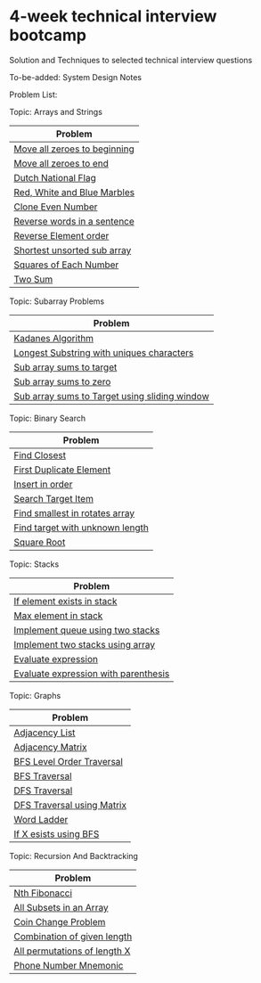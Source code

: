 # 4-week technical interview bootcamp

Solution and Techniques to selected technical interview questions

To-be-added: System Design Notes

Problem List:

Topic: Arrays and Strings  
    
| Problem |       
|---|         
| [Move all zeroes to beginning](src/chapter1/arraysandstrings/partitioningarrays/AllZeroesToBeginning.java)|    
| [Move all zeroes to end](src/chapter1/arraysandstrings/partitioningarrays/AllZeroesToEnd.java)|    
| [Dutch National Flag](src/chapter1/arraysandstrings/partitioningarrays/DutchNationalFlag.java)|   
| [Red, White and Blue Marbles](src/chapter1/arraysandstrings/partitioningarrays/RedWhiteAndBlue.java)|   
| [Clone Even Number](src/chapter1/arraysandstrings/reverseArrayTraversal/CloneEvenNumber.java)|    
| [Reverse words in a sentence](src/chapter1/arraysandstrings/reverseArrayTraversal/ReverseWordsSentence.java)|   
| [Reverse Element order](src/chapter1/arraysandstrings/traverseFromBothEnds/ReverseElementOrder.java)|   
| [Shortest unsorted sub array](src/chapter1/arraysandstrings/traverseFromBothEnds/ShortestUnsortedSubarray.java)|  
| [Squares of Each Number](src/chapter1/arraysandstrings/traverseFromBothEnds/SquaresOfEachNumber.java)|  
| [Two Sum](src/chapter1/arraysandstrings/traverseFromBothEnds/TwoSum.java)|

Topic: Subarray Problems
    
| Problem |         
|---|   
| [Kadanes Algorithm](src/chapter2/subarrayproblems/KadanesAlgorithm.java)|  
| [Longest Substring with uniques characters](src/chapter2/subarrayproblems/LongestSubstringWithUniqueCharacters.java)|  
| [Sub array sums to target](src/chapter2/subarrayproblems/SubArraySumsToX.java)|  
| [Sub array sums to zero](src/chapter2/subarrayproblems/SubArraySumsToZero.java)|  
| [Sub array sums to Target using sliding window](src/chapter2/subarrayproblems/SumsToXUsingSlididngWindow.java)|  

Topic: Binary Search

| Problem |    
|--- |  
| [Find Closest](src/chapter5/binarySearch/FindClosest.java) |   
| [First Duplicate Element](src/chapter5/binarysearch/FirstDuplicateElement.java)|  
| [Insert in order](src/chapter5/binarysearch/InsertInOrder.java) |  
| [Search Target Item](src/chapter5/binarysearch/SearchtargetItem.java) |  
| [Find smallest in rotates array](src/chapter5/binarysearch/FindSmallestInRotatedArray.java) |
| [Find target with unknown length](src/chapter5/binarysearch/FindTargetWithUnknownLength.java) |
| [Square Root](src/chapter5/binarysearch/SquareRoot.java) |
 
Topic: Stacks

| Problem |
|--- |  
| [If element exists in stack](src/chapter8/stacks/IfExistsInStack.java) |  
| [Max element in stack](src/chapter8/stacks/MaxElementInStack.java) |   
| [Implement queue using two stacks](src/chapter8/stacks/QueueUsingTwoStacks.java) |   
| [Implement two stacks using array](src/chapter8/stacks/TwoStacksUsingArray.java) |  
| [Evaluate expression](src/chapter8/stacks/EvaluateExpression.java) |  
| [Evaluate expression with parenthesis](src/chapter8/stacks/EvaluateExpressionWithParenthesis.java) |  

Topic: Graphs

| Problem |  
|--- |  
|[Adjacency List](src/chapter15/graphs/AdjacencyList.java) |  
|[Adjacency Matrix](src/chapter15/graphs/AdjacencyMatrix.java) |  
|[BFS Level Order Traversal](src/chapter15/graphs/BFSLevelOrder.java) |  
|[BFS Traversal](src/chapter15/graphs/BFSTraversal.java) |  
|[DFS Traversal](src/chapter15/graphs/DFSTraversal.java) |  
|[DFS Traversal using Matrix](src/chapter15/graphs/DFSTraversalMatrix.java) |  
|[Word Ladder](src/chapter15/graphs/WordLadderProblem.java) |  
|[If X esists using BFS](src/chapter15/graphs/FindXExistsBFS.java) |  

Topic: Recursion And Backtracking

| Problem |    
| --- |    
| [Nth Fibonacci](src/chapter6/recursionandbacktracking/NthFibonacci.java) |
| [All Subsets in an Array](src/chapter6/recursionandbacktracking/AllSubsetsOfAnArray.java) |
| [Coin Change Problem](src/chapter6/recursionandbacktracking/CoinChange.java) |
| [Combination of given length](src/chapter6/recursionandbacktracking/CombinationLength.java) |
| [All permutations of length X](src/chapter6/recursionandbacktracking/PermutationsLengthX.java) |
| [Phone Number Mnemonic](src/chapter6/recursionandbacktracking/PhoneNumberMnemonic.java) |